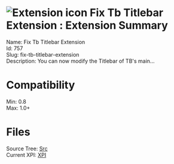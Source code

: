 # ![Extension icon](https://addons.thunderbird.net/static/img/addon-icons/default-64.png) Fix Tb Titlebar Extension : Extension Summary

Name: Fix Tb Titlebar Extension  
Id: 757  
Slug: fix-tb-titlebar-extension  
Description: You can now modify the Titlebar of TB's main...
  

# Compatibility
Min: 0.8  
Max: 1.0+  

# Files

Source Tree: [Src](C:/Dev/Thunderbird/ThunderKdB/xall/xOther/757-fix-tb-titlebar-extension/src)  
Current XPI: [XPI](C:/Dev/Thunderbird/ThunderKdB/xall/xOther/757-fix-tb-titlebar-extension/xpi)  



